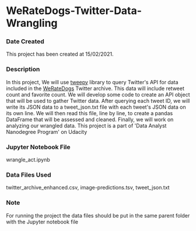 # WeRateDogs-Twitter-Data-Wrangling

### Date Created
This project has been created at 15/02/2021.

### Description
In this project, We will use [tweepy](https://docs.tweepy.org/en/v3.2.0/api.html#API) library to query Twitter's API for data included in the [WeRateDogs](https://twitter.com/dog_rates) Twitter archive. This data will include retweet count and favorite count. We will develop some code to create an API object that will be used to gather Twitter data. After querying each tweet ID, we will write its JSON data to a tweet_json.txt file with each tweet's JSON data on its own line. We will then read this file, line by line, to create a pandas DataFrame that will be assessed and cleaned. Finally, we will work on analyzing our wrangled data.
This project is a part of 'Data Analyst Nanodegree Program' on Udacity

### Jupyter Notebook File
wrangle_act.ipynb

### Data Files Used
twitter_archive_enhanced.csv, image-predictions.tsv, tweet_json.txt

### Note
For running the project the data files should be put in the same parent folder with the Jupyter notebook file
